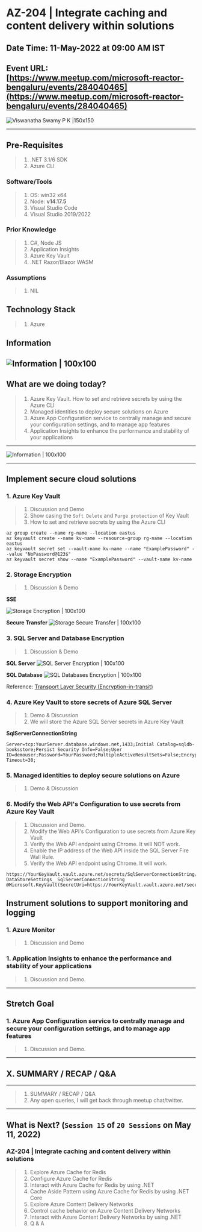 # AZ-204 | Integrate caching and content delivery within solutions

## Date Time: 11-May-2022 at 09:00 AM IST

## Event URL: [https://www.meetup.com/microsoft-reactor-bengaluru/events/284040465](https://www.meetup.com/microsoft-reactor-bengaluru/events/284040465)

![Viswanatha Swamy P K |150x150](./Documentation/Images/ViswanathaSwamyPK.PNG)

---

## Pre-Requisites

> 1. .NET 3.1/6 SDK
> 1. Azure CLI

### Software/Tools

> 1. OS: win32 x64
> 1. Node: **v14.17.5**
> 1. Visual Studio Code
> 1. Visual Studio 2019/2022

### Prior Knowledge

> 1. C#, Node JS
> 1. Application Insights
> 1. Azure Key Vault
> 1. .NET Razor/Blazor WASM

### Assumptions

> 1. NIL

## Technology Stack

> 1. Azure

## Information

## ![Information | 100x100](./Documentation/Images/Information.PNG)

## What are we doing today?

> 1. Azure Key Vault. How to set and retrieve secrets by using the Azure CLI
> 1. Managed identities to deploy secure solutions on Azure
> 1. Azure App Configuration service to centrally manage and secure your configuration settings, and to manage app features
> 1. Application Insights to enhance the performance and stability of your applications

---

![Information | 100x100](./Documentation/Images/SeatBelt.PNG)

---

## Implement secure cloud solutions

### 1. Azure Key Vault

> 1. Discussion and Demo
> 1. Show casing the `Soft Delete` and `Purge protection` of Key Vault
> 1. How to set and retrieve secrets by using the Azure CLI

```
az group create --name rg-name --location eastus
az keyvault create --name kv-name --resource-group rg-name --location eastus
az keyvault secret set --vault-name kv-name --name "ExamplePassword" --value "NoPassword@123$"
az keyvault secret show --name "ExamplePassword" --vault-name kv-name
```

### 2. Storage Encryption

> 1. Discussion & Demo

**SSE**

![Storage Encryption | 100x100](./Documentation/Images/Storage_Encryption.PNG)

**Secure Transfer**
![Storage Secure Transfer | 100x100](./Documentation/Images/Storage_SecureTransfer.PNG)

### 3. SQL Server and Database Encryption

> 1. Discussion & Demo

**SQL Server**
![SQL Server Encryption | 100x100](./Documentation/Images/SQLServer_Encryption.PNG)

**SQL Database**
![SQL Databases Encryption | 100x100](./Documentation/Images/SQLDatabase_Encryption.PNG)

Reference: [Transport Layer Security (Encryption-in-transit)](https://docs.microsoft.com/en-us/azure/azure-sql/database/security-overview?view=azuresql#:~:text=SQL%20Database%2C%20SQL%20Managed%20Instance%2C%20and%20Azure%20Synapse%20Analytics%20enforce,TrustServerCertificate%20in%20the%20connection%20string.)

### 4. Azure Key Vault to store secrets of Azure SQL Server

> 1. Demo & Discussion
> 1. We will store the Azure SQL Server secrets in Azure Key Vault

**SqlServerConnectionString**

```
Server=tcp:YourServer.database.windows.net,1433;Initial Catalog=sqldb-booksstore;Persist Security Info=False;User ID=demouser;Password=YourPassword;MultipleActiveResultSets=False;Encrypt=True;TrustServerCertificate=False;Connection Timeout=30;
```

### 5. Managed identities to deploy secure solutions on Azure

> 1. Demo & Discussion

### 6. Modify the Web API's Configuration to use secrets from Azure Key Vault

> 1. Discussion and Demo.
> 1. Modify the Web API's Configuration to use secrets from Azure Key Vault
> 1. Verify the Web API endpoint using Chrome. It will NOT work.
> 1. Enable the IP address of the Web API inside the SQL Server Fire Wall Rule.
> 1. Verify the Web API endpoint using Chrome. It will work.

```
https://YourKeyVault.vault.azure.net/secrets/SqlServerConnectionString/5038a0ac6f2c4dc6adb0098517c09253
DataStoreSettings__SqlServerConnectionString
@Microsoft.KeyVault(SecretUri=https://YourKeyVault.vault.azure.net/secrets/SqlServerConnectionString/5038a0ac6f2c4dc6adb0098517c09253)
```

## Instrument solutions to support monitoring and logging

### 1. Azure Monitor

> 1. Discussion and Demo

### 1. Application Insights to enhance the performance and stability of your applications

> 1. Discussion and Demo.

---

## Stretch Goal

### 1. Azure App Configuration service to centrally manage and secure your configuration settings, and to manage app features

> 1. Discussion and Demo.

---

## X. SUMMARY / RECAP / Q&A

---

> 1. SUMMARY / RECAP / Q&A
> 2. Any open queries, I will get back through meetup chat/twitter.

---

## What is Next? (`Session 15` of `20 Sessions` on May 11, 2022)

### AZ-204 | Integrate caching and content delivery within solutions

> 1. Explore Azure Cache for Redis
> 1. Configure Azure Cache for Redis
> 1. Interact with Azure Cache for Redis by using .NET
> 1. Cache Aside Pattern using Azure Cache for Redis by using .NET Core
> 1. Explore Azure Content Delivery Networks
> 1. Control cache behavior on Azure Content Delivery Networks
> 1. Interact with Azure Content Delivery Networks by using .NET
> 1. Q & A
